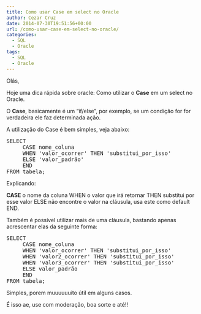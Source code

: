 ```yaml
---
title: Como usar Case em select no Oracle
author: Cezar Cruz
date: 2014-07-30T19:51:56+00:00
url: /como-usar-case-em-select-no-oracle/
categories:
  - SQL
  - Oracle
tags:
  - SQL
  - Oracle
---
```

Olás,

Hoje uma dica rápida sobre oracle: Como utilizar o **Case** em um select no Oracle.

<!--more-->

O **Case**, basicamente é um &#8220;if/else&#8221;, por exemplo, se um condição for for verdadeira ele faz determinada ação.

A utilização do Case é bem simples, veja abaixo:

<pre class="lang:plsql decode:true">SELECT
     CASE nome_coluna
     WHEN 'valor_ocorrer' THEN 'substitui_por_isso'
     ELSE 'valor_padrão'
     END
FROM tabela;
</pre>

Explicando:

**CASE** o nome da coluna WHEN o valor que irá retornar THEN substitui por esse valor ELSE não encontre o valor na cláusula, usa este como default END.

Também é possível utilizar mais de uma cláusula, bastando apenas acrescentar elas da seguinte forma:

<pre class="lang:plsql decode:true">SELECT
     CASE nome_coluna
     WHEN 'valor_ocorrer' THEN 'substitui_por_isso'
     WHEN 'valor2_ocorrer' THEN 'substitui_por_isso'
     WHEN 'valor3_ocorrer' THEN 'substitui_por_isso'
     ELSE valor_padrão
     END
FROM tabela;</pre>

Simples, porem muuuuuuito útil em alguns casos.

É isso ae, use com moderação, boa sorte e até!!
